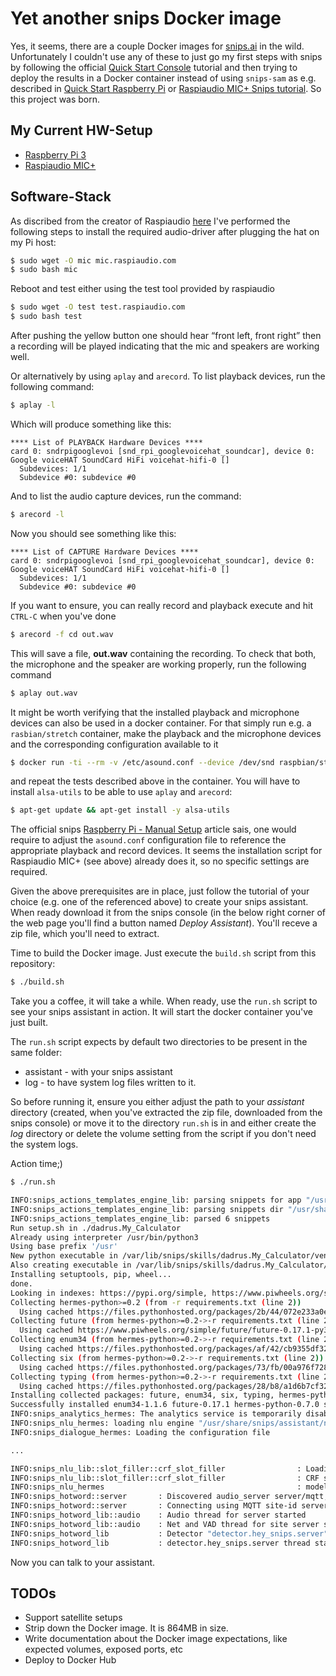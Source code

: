 # Yet another snips Docker image

Yes, it seems, there are a couple Docker images for [snips.ai](https://snips.ai/) in the wild.
Unfortunately I couldn't use any of these to just go my first steps with
snips by following the official [Quick Start Console](https://docs.snips.ai/getting-started/quick-start-console)
tutorial and then trying to deploy the results in a Docker container instead
of using `snips-sam` as e.g. described in [Quick Start Raspberry Pi](https://docs.snips.ai/getting-started/quick-start-raspberry-pi)
or [Raspiaudio MIC+ Snips tutorial](https://www.instructables.com/id/VOCAL-ASSISTANT-SnipsAi-Protects-Your-Privacy/). So this project was born.

## My Current HW-Setup

- [Raspberry Pi 3](https://www.raspberrypi.org/products/raspberry-pi-3-model-b-plus/)
- [Raspiaudio MIC+](https://www.raspiaudio.com/raspiaudio-aiy)

## Software-Stack

As discribed from the creator of Raspiaudio [here](https://www.instructables.com/id/VOCAL-ASSISTANT-SnipsAi-Protects-Your-Privacy/)
I've performed the following steps to install the required audio-driver
after plugging the hat on my Pi host:

```.bash
$ sudo wget -O mic mic.raspiaudio.com 
$ sudo bash mic
```

Reboot and test either using the test tool provided by raspiaudio

```.bash
$ sudo wget -O test test.raspiaudio.com
$ sudo bash test
```

After pushing the yellow button one should hear “front left, front right” then a recording will be played indicating that the mic and speakers are working well.

Or alternatively by using `aplay` and `arecord`. To list playback devices, run the following command:

```.bash
$ aplay -l
```

Which will produce something like this:

```
**** List of PLAYBACK Hardware Devices ****
card 0: sndrpigooglevoi [snd_rpi_googlevoicehat_soundcar], device 0: Google voiceHAT SoundCard HiFi voicehat-hifi-0 []
  Subdevices: 1/1
  Subdevice #0: subdevice #0
```

And to list the audio capture devices, run the command:

```.bash
$ arecord -l
```

Now you should see something like this:

```
**** List of CAPTURE Hardware Devices ****
card 0: sndrpigooglevoi [snd_rpi_googlevoicehat_soundcar], device 0: Google voiceHAT SoundCard HiFi voicehat-hifi-0 []
  Subdevices: 1/1
  Subdevice #0: subdevice #0
```

If you want to ensure, you can really record and playback execute and hit `CTRL-C` when you've done

```.bash
$ arecord -f cd out.wav
```

This will save a file, **out.wav** containing the recording. To check that both, the microphone and the speaker are working 
properly, run the following command

```.bash
$ aplay out.wav
```

It might be worth verifying that the installed playback and microphone devices can also be used in a docker container. For that
simply run e.g. a `rasbian/stretch` container, make the playback and the microphone devices and the corresponding configuration
available to it 

```.bash
$ docker run -ti --rm -v /etc/asound.conf --device /dev/snd raspbian/stretch /bin/bash
```

and repeat the tests described above in the container. You will have to install `alsa-utils` to be able to use `aplay` and `arecord`:


```.bash
$ apt-get update && apt-get install -y alsa-utils
```

The official snips [Raspberry Pi - Manual Setup](https://docs.snips.ai/articles/raspberrypi/manual-setup) article sais, one would require
to adjust the `asound.conf` configuration file to reference the appropriate playback and record devices. It seems the installation script
for Raspiaudio MIC+ (see above) already does it, so no specific settings are required.

Given the above prerequisites are in place, just follow the tutorial of your choice (e.g. one of the referenced above) to create your snips 
assistant. When ready download it from the snips console (in the below right corner of the web page you'll find a button named *Deploy Assistant*).
You'll receve a zip file, which you'll need to extract.

Time to build the Docker image. Just execute the `build.sh` script from this repository:

```.bash
$ ./build.sh
```

Take you a coffee, it will take a while. When ready, use the `run.sh` script to see your snips assistant in action. It will start the docker container
you've just built.

The `run.sh` script expects by default two directories to be present in the same folder:

* assistant - with your snips assistant
* log - to have system log files written to it.

So before running it, ensure you either adjust the path to your *assistant* directory (created, when you've extracted the zip file, downloaded from
the snips console) or move it to the directory `run.sh` is in and either create the *log* directory or delete the volume setting from the script if
you don't need the system logs.

Action time;)

```.bash
$ ./run.sh

INFO:snips_actions_templates_engine_lib: parsing snippets for app "/usr/share/snips/assistant/snippets/dadrus.My_Calculator"
INFO:snips_actions_templates_engine_lib: parsing snippets dir "/usr/share/snips/assistant/snippets/dadrus.My_Calculator/python3"
INFO:snips_actions_templates_engine_lib: parsed 6 snippets
Run setup.sh in ./dadrus.My_Calculator
Already using interpreter /usr/bin/python3
Using base prefix '/usr'
New python executable in /var/lib/snips/skills/dadrus.My_Calculator/venv/bin/python3
Also creating executable in /var/lib/snips/skills/dadrus.My_Calculator/venv/bin/python
Installing setuptools, pip, wheel...
done.
Looking in indexes: https://pypi.org/simple, https://www.piwheels.org/simple
Collecting hermes-python>=0.2 (from -r requirements.txt (line 2))
  Using cached https://files.pythonhosted.org/packages/2b/44/072e233a0eef525a0dff68bd0b8f7b7a6140140468ad59506ec40b0ca505/hermes_python-0.7.0-cp35-cp35m-linux_armv7l.whl
Collecting future (from hermes-python>=0.2->-r requirements.txt (line 2))
  Using cached https://www.piwheels.org/simple/future/future-0.17.1-py3-none-any.whl
Collecting enum34 (from hermes-python>=0.2->-r requirements.txt (line 2))
  Using cached https://files.pythonhosted.org/packages/af/42/cb9355df32c69b553e72a2e28daee25d1611d2c0d9c272aa1d34204205b2/enum34-1.1.6-py3-none-any.whl
Collecting six (from hermes-python>=0.2->-r requirements.txt (line 2))
  Using cached https://files.pythonhosted.org/packages/73/fb/00a976f728d0d1fecfe898238ce23f502a721c0ac0ecfedb80e0d88c64e9/six-1.12.0-py2.py3-none-any.whl
Collecting typing (from hermes-python>=0.2->-r requirements.txt (line 2))
  Using cached https://files.pythonhosted.org/packages/28/b8/a1d6b7cf322f91305bcb5e7d8f6c3028954d1e3e716cddc1cdce2ac63247/typing-3.7.4-py3-none-any.whl
Installing collected packages: future, enum34, six, typing, hermes-python
Successfully installed enum34-1.1.6 future-0.17.1 hermes-python-0.7.0 six-1.12.0 typing-3.7.4
INFO:snips_analytics_hermes: The analytics service is temporarily disabled
INFO:snips_nlu_hermes: loading nlu engine "/usr/share/snips/assistant/nlu_engine"
INFO:snips_dialogue_hermes: Loading the configuration file

...

INFO:snips_nlu_lib::slot_filler::crf_slot_filler                : Loading CRF slot filler ("/usr/share/snips/assistant/nlu_engine/probabilistic_intent_parser/slot_filler_5") ...
INFO:snips_nlu_lib::slot_filler::crf_slot_filler                : CRF slot filler loaded
INFO:snips_nlu_hermes                                           : model loaded in 2010 ms
INFO:snips_hotword::server       : Discovered audio_server server/mqtt, starting hotword listener
INFO:snips_hotword::server       : Connecting using MQTT site-id server
INFO:snips_hotword_lib::audio    : Audio thread for server started
INFO:snips_hotword_lib::audio    : Net and VAD thread for site server started (vad inhibitor: true, vad messages: false
INFO:snips_hotword_lib           : Detector "detector.hey_snips.server", sensitivity: 0.5, threshold 0.787
INFO:snips_hotword_lib           : detector.hey_snips.server thread started
```

Now you can talk to your assistant.

## TODOs

* Support satellite setups
* Strip down the Docker image. It is 864MB in size.
* Write documentation about the Docker image expectations, like expected volumes, exposed ports, etc
* Deploy to Docker Hub



